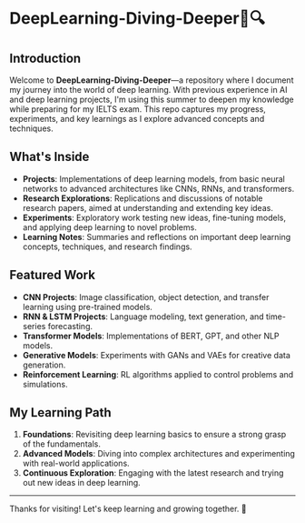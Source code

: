 # DeepLearning-Diving-Deeper🌊🔍
## Introduction
Welcome to **DeepLearning-Diving-Deeper**—a repository where I document my journey into the world of deep learning. With previous experience in AI and deep learning projects, I'm using this summer to deepen my knowledge while preparing for my IELTS exam. This repo captures my progress, experiments, and key learnings as I explore advanced concepts and techniques.

## What's Inside
- **Projects**: Implementations of deep learning models, from basic neural networks to advanced architectures like CNNs, RNNs, and transformers.
- **Research Explorations**: Replications and discussions of notable research papers, aimed at understanding and extending key ideas.
- **Experiments**: Exploratory work testing new ideas, fine-tuning models, and applying deep learning to novel problems.
- **Learning Notes**: Summaries and reflections on important deep learning concepts, techniques, and research findings.

## Featured Work
- **CNN Projects**: Image classification, object detection, and transfer learning using pre-trained models.
- **RNN & LSTM Projects**: Language modeling, text generation, and time-series forecasting.
- **Transformer Models**: Implementations of BERT, GPT, and other NLP models.
- **Generative Models**: Experiments with GANs and VAEs for creative data generation.
- **Reinforcement Learning**: RL algorithms applied to control problems and simulations.

## My Learning Path
1. **Foundations**: Revisiting deep learning basics to ensure a strong grasp of the fundamentals.
2. **Advanced Models**: Diving into complex architectures and experimenting with real-world applications.
3. **Continuous Exploration**: Engaging with the latest research and trying out new ideas in deep learning.

---

Thanks for visiting! Let's keep learning and growing together. 🚀
